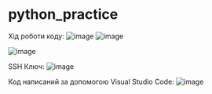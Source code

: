# python_practice
Хід роботи коду:
![image](https://user-images.githubusercontent.com/86960402/124475433-609cce00-ddaa-11eb-9a7e-f474aa1c504f.png)
![image](https://user-images.githubusercontent.com/86960402/124475136-0dc31680-ddaa-11eb-8ad9-9cb1f5e7da43.png)

 ![image](https://user-images.githubusercontent.com/86960402/124476008-0a7c5a80-ddab-11eb-97d3-90bd1da5be5b.png)
 
SSH Ключ:
![image](https://user-images.githubusercontent.com/86960402/124476652-c178d600-ddab-11eb-8f05-ce569ccd063d.png)


Код написаний за допомогою Visual Studio Code: 
![image](https://user-images.githubusercontent.com/86960402/124476293-4dd6c900-ddab-11eb-80db-6706e305d61a.png)
